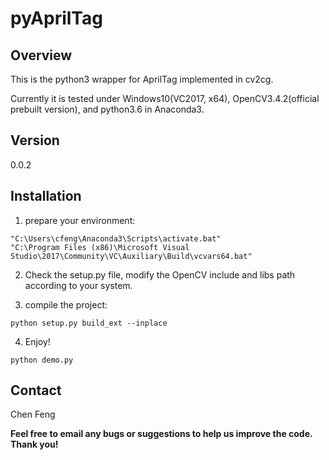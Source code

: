 pyAprilTag
==========

Overview
--------

This is the python3 wrapper for AprilTag implemented in cv2cg.

Currently it is tested under Windows10(VC2017, x64), OpenCV3.4.2(official prebuilt version), and python3.6 in Anaconda3.

Version
-------

0.0.2

Installation
------------

1. prepare your environment:   
```
"C:\Users\cfeng\Anaconda3\Scripts\activate.bat"
"C:\Program Files (x86)\Microsoft Visual Studio\2017\Community\VC\Auxiliary\Build\vcvars64.bat"
```

2. Check the setup.py file, modify the OpenCV include and libs path according to your system.   

3. compile the project:   
```
python setup.py build_ext --inplace
```

4. Enjoy!   
```
python demo.py
```


Contact
-------

Chen Feng <cfeng at nyu dot edu>

**Feel free to email any bugs or suggestions to help us improve the code. Thank you!**